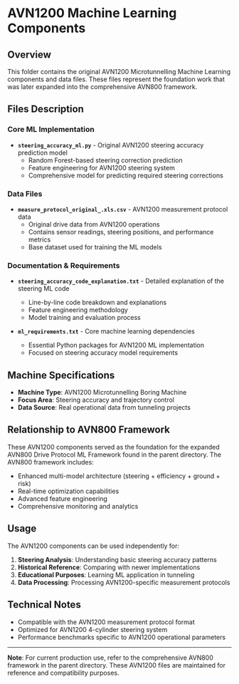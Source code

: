 # AVN1200 Machine Learning Components

## Overview

This folder contains the original AVN1200 Microtunnelling Machine Learning components and data files. These files represent the foundation work that was later expanded into the comprehensive AVN800 framework.

## Files Description

### Core ML Implementation
- **`steering_accuracy_ml.py`** - Original AVN1200 steering accuracy prediction model
  - Random Forest-based steering correction prediction
  - Feature engineering for AVN1200 steering system
  - Comprehensive model for predicting required steering corrections

### Data Files
- **`measure_protocol_original_.xls.csv`** - AVN1200 measurement protocol data
  - Original drive data from AVN1200 operations
  - Contains sensor readings, steering positions, and performance metrics
  - Base dataset used for training the ML models

### Documentation & Requirements
- **`steering_accuracy_code_explanation.txt`** - Detailed explanation of the steering ML code
  - Line-by-line code breakdown and explanations
  - Feature engineering methodology
  - Model training and evaluation process

- **`ml_requirements.txt`** - Core machine learning dependencies
  - Essential Python packages for AVN1200 ML implementation
  - Focused on steering accuracy model requirements

## Machine Specifications

- **Machine Type**: AVN1200 Microtunnelling Boring Machine
- **Focus Area**: Steering accuracy and trajectory control
- **Data Source**: Real operational data from tunneling projects

## Relationship to AVN800 Framework

These AVN1200 components served as the foundation for the expanded AVN800 Drive Protocol ML Framework found in the parent directory. The AVN800 framework includes:

- Enhanced multi-model architecture (steering + efficiency + ground + risk)
- Real-time optimization capabilities
- Advanced feature engineering
- Comprehensive monitoring and analytics

## Usage

The AVN1200 components can be used independently for:

1. **Steering Analysis**: Understanding basic steering accuracy patterns
2. **Historical Reference**: Comparing with newer implementations
3. **Educational Purposes**: Learning ML application in tunneling
4. **Data Processing**: Processing AVN1200-specific measurement protocols

## Technical Notes

- Compatible with the AVN1200 measurement protocol format
- Optimized for AVN1200 4-cylinder steering system
- Performance benchmarks specific to AVN1200 operational parameters

---

**Note**: For current production use, refer to the comprehensive AVN800 framework in the parent directory. These AVN1200 files are maintained for reference and compatibility purposes.
